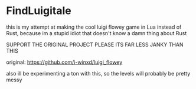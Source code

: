 # FindLuigitale
this is my attempt at making the cool luigi flowey game in Lua instead of Rust, because im a stupid idiot that doesn't know a damn thing about Rust

SUPPORT THE ORIGINAL PROJECT PLEASE ITS FAR LESS JANKY THAN THIS

original: https://github.com/i-winxd/luigi_flowey

also ill be experimenting a ton with this, so the levels will probably be pretty messy
